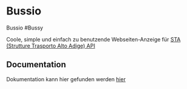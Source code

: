 # Bussio

Bussio
#Bussy

Coole, simple und einfach zu benutzende Webseiten-Anzeige für [STA (Strutture Trasporto Alto Adige) API](https://data.civis.bz.it/de/dataset/southtyrolean-public-transport)



## Documentation
Dokumentation kann hier gefunden werden [hier](https://github.com/Bussio-Bus/Bussio/wiki/)

